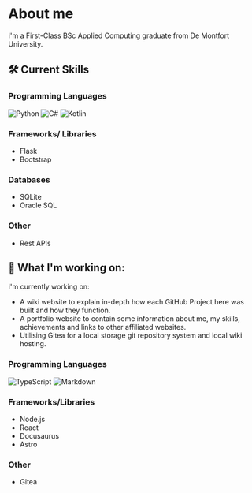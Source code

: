 # About me
I'm a First-Class BSc Applied Computing graduate from De Montfort University.

## 🛠️ Current Skills

### Programming Languages
![Python](https://img.shields.io/badge/python-3670A0?style=for-the-badge&logo=python&logoColor=ffdd54)
![C#](https://img.shields.io/badge/c%23-%23239120.svg?style=for-the-badge&logo=csharp&logoColor=white)
![Kotlin](https://img.shields.io/badge/kotlin-%237F52FF.svg?style=for-the-badge&logo=kotlin&logoColor=white)


### Frameworks/ Libraries
- Flask
- Bootstrap

### Databases
- SQLite
- Oracle SQL

### Other
- Rest APIs

## 🌱 What I'm working on:
I'm currently working on:
- A wiki website to explain in-depth how each GitHub Project here was built and how they function.
- A portfolio website to contain some information about me, my skills, achievements and links to other affiliated websites.
- Utilising Gitea for a local storage git repository system and local wiki hosting.

### Programming Languages
![TypeScript](https://img.shields.io/badge/typescript-%23007ACC.svg?style=for-the-badge&logo=typescript&logoColor=white)
![Markdown](https://img.shields.io/badge/markdown-%23000000.svg?style=for-the-badge&logo=markdown&logoColor=white)

### Frameworks/Libraries
- Node.js
- React
- Docusaurus
- Astro

### Other
- Gitea

<!-- ## :speech_balloon: Reach out to me 
Feel free to drop me a message on
[LinkedIn]() --->

<!---
Void-Stag/Void-Stag is a ✨ special ✨ repository because its `README.md` (this file) appears on your GitHub profile.
You can click the Preview link to take a look at your changes.
--->
